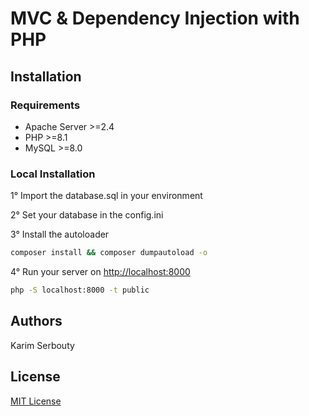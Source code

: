 # MVC & Dependency Injection with PHP

## Installation

### Requirements

- Apache Server >=2.4
- PHP >=8.1
- MySQL >=8.0

### Local Installation

1° Import the database.sql in your environment

2° Set your database in the config.ini

3° Install the autoloader

```bash
composer install && composer dumpautoload -o
```

4° Run your server on <http://localhost:8000>

```bash
php -S localhost:8000 -t public
```

## Authors

Karim Serbouty

## License

[MIT License](/LICENSE.md)
